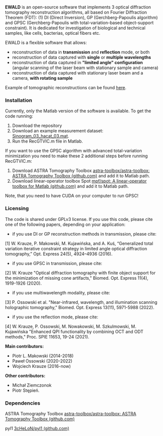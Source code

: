 **EWALD** is an open-source software that implements 3 optical diffraction tomography reconstruction algorithms, all based on Fourier Diffraction Theorem (FDT): (1) DI (Direct Inversion), GP (Gerchberg-Papoulis algorithm) and GPSC (Gerchberg-Papoulis with total-variation-based object-support constraint). It is dedicated for investigation of biological and technical samples, like cells, bacterias, optical fibers etc.

EWALD is a flexible software that allows:
- reconstruction of data in **transmission** and **reflection** mode, or both
- reconstruction of data captured with **single** or **multiple wavelengths**
- reconstruction of data captured in **"limited angle" configuration** (angular scanning of the laser beam with stationary sample and camera)
- reconstruction of data captured with stationary laser beam and a camera, **with rotating sample**

Example of tomographic reconstructions can be found [here](https://biophase.pl/ewald/).

### Installation

Currently, only the Matlab version of the software is available. To get the code running:
1. Download the repository
2. Download an example measurement dataset: [Sinogram_03_hacat_03.mat](https://wutwaw-my.sharepoint.com/:u:/g/personal/wojciech_krauze_pw_edu_pl/Ed-8DABhSV1Elr5gUhCPy6IBOy4L5YOw-q1TZgDYVA5IBw?e=BtCY06).
3. Run the RecGTVIC.m file in Matlab.

If you want to use the GPSC algorithm with advanced total-variation minimization you need to make these 2 additional steps before running RecGTVIC.m:
1. Download ASTRA Tomography Toolbox [astra-toolbox/astra-toolbox: ASTRA Tomography Toolbox (github.com)](https://github.com/astra-toolbox/astra-toolbox) and add it to Matlab path.
2. Download linear-operator toolbox Spot [mpf/spot: A linear-operator toolbox for Matlab (github.com)](https://github.com/mpf/spot) and add it to Matlab path.

Note, that you need to have CUDA on your computer to run GPSC!

### Licensing

The code is shared under GPLv3 license. If you use this code, please cite one of the following papers, depending on your application:

- if you use DI or GP reconstruction methods in transmission, please cite:

[1] W. Krauze, P. Makowski, M. Kujawińska, and A. Kuś, “Generalized total variation iterative constraint strategy in limited angle optical diffraction tomography,” Opt. Express 24(5), 4924–4936 (2016).

- if you use GPSC in transmission, please cite:

[2] W. Krauze "Optical diffraction tomography with finite object support for the minimization of missing cone artifacts," Biomed. Opt. Express 11(4), 1919-1926 (2020).

- if you use multiwavelength modality, please cite:

[3] P. Ossowski et al. "Near-infrared, wavelength, and illumination scanning holographic tomography," Biomed. Opt. Express 13(11), 5971-5988 (2022).

- if you use the reflection mode, please cite:

[4] W. Krauze, P. Ossowski, M. Nowakowski, M. Szkulmowski, M. Kujawińska "Enhanced QPI functionality by combining OCT and ODT methods," Proc. SPIE 11653, 19-24 (2021).

**Main contributors:**
- Piotr L. Makowski (2014-2018)
- Paweł Ossowski (2020-2022)
- Wojciech Krauze (2016-now)

**Other contributors:** 
- Michał Ziemczonok 
- Piotr Stępień.

### Dependencies
ASTRA Tomography Toolbox [astra-toolbox/astra-toolbox: ASTRA Tomography Toolbox (github.com)](https://github.com/astra-toolbox/astra-toolbox)

pyl1 [3cHeLoN/pyl1 (github.com)](https://github.com/3cHeLoN/pyl1)
